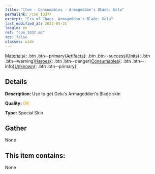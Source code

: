 ```yaml
---
title: "Item - Consumables - Armageddon's Blade: Gelu"
permalink: /con_1037/
excerpt: "Era of Chaos  Armageddon's Blade: Gelu"
last_modified_at: 2021-04-21
locale: en
ref: "con_1037.md"
toc: false
classes: wide
---
```

 [Materials](/Items/){: .btn .btn--primary}[Artifacts](/Items/Artifacts/){: .btn .btn--success}[Units](/Items/Units/){: .btn .btn--warning}[Heroes](/Items/Heroes/){: .btn .btn--danger}[Consumables](/Items/Consumables/){: .btn .btn--info}[Unknown](/Items/Unknown/){: .btn .btn--primary}

## Details
 **Description:** Use to get Gelu's Armageddon's Blade skin

 **Quality:** <span style="color: #FF8C00">OK</span>

 **Type:** Special Skin

## Gather

  None

## This item contains:

  None

